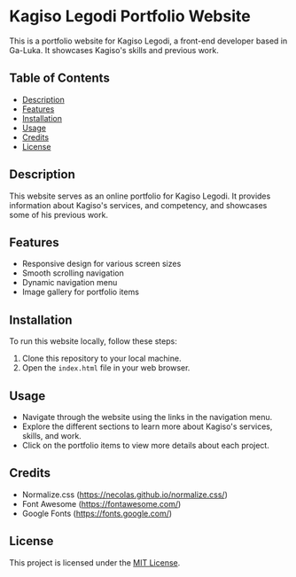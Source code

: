 # Kagiso Legodi Portfolio Website

This is a portfolio website for Kagiso Legodi, a front-end developer based in Ga-Luka. It showcases Kagiso's skills and previous work.

## Table of Contents

- [Description](#description)
- [Features](#features)
- [Installation](#installation)
- [Usage](#usage)
- [Credits](#credits)
- [License](#license)

## Description

This website serves as an online portfolio for Kagiso Legodi. It provides information about Kagiso's services, and competency, and showcases some of his previous work.

## Features

- Responsive design for various screen sizes
- Smooth scrolling navigation
- Dynamic navigation menu
- Image gallery for portfolio items

## Installation

To run this website locally, follow these steps:

1. Clone this repository to your local machine.
2. Open the `index.html` file in your web browser.

## Usage

- Navigate through the website using the links in the navigation menu.
- Explore the different sections to learn more about Kagiso's services, skills, and work.
- Click on the portfolio items to view more details about each project.

## Credits

- Normalize.css (https://necolas.github.io/normalize.css/)
- Font Awesome (https://fontawesome.com/)
- Google Fonts (https://fonts.google.com/)

## License

This project is licensed under the [MIT License](LICENSE).

